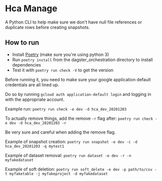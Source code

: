 # Hca Manage
A Python CLI to help make sure we don't have null file references or duplicate rows before creating snapshots.

## How to run
- Install [Poetry](https://python-poetry.org/) (make sure you're using python 3)
- Run `poetry install` from the dagster_orchestration directory to install dependencies
- Test it with `poetry run check -V` to get the version

Before running it, you need to make sure your google application default credentials are all lined up.

Do so by running `gcloud auth application-default login` and logging in with the appropriate account.

Example run:
`poetry run check -e dev -d hca_dev_20201203`

To actually remove things, add the remove `-r` flag after:
`poetry run check -e dev -d hca_dev_20201203 -r`

Be very sure and careful when adding the remove flag.

Example of snapshot creation:
`poetry run snapshot -e dev -c -d hca_dev_20201203 -q mytest1`

Example of dataset removal:
`poetry run dataset -e dev -r -n myfakedataset`

Example of soft deletion:
`poetry run soft_delete -e dev -p path/to/csv -t myfaketable -j myfakeproject -d myfakedataset`
